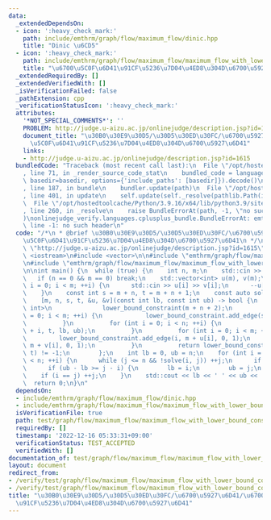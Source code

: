 ```yaml
---
data:
  _extendedDependsOn:
  - icon: ':heavy_check_mark:'
    path: include/emthrm/graph/flow/maximum_flow/dinic.hpp
    title: "Dinic \u6CD5"
  - icon: ':heavy_check_mark:'
    path: include/emthrm/graph/flow/maximum_flow/maximum_flow_with_lower_bound_constraint.hpp
    title: "\u6700\u5C0F\u6D41\u91CF\u5236\u7D04\u4ED8\u304D\u6700\u5927\u6D41"
  _extendedRequiredBy: []
  _extendedVerifiedWith: []
  _isVerificationFailed: false
  _pathExtension: cpp
  _verificationStatusIcon: ':heavy_check_mark:'
  attributes:
    '*NOT_SPECIAL_COMMENTS*': ''
    PROBLEM: http://judge.u-aizu.ac.jp/onlinejudge/description.jsp?id=1615
    document_title: "\u30B0\u30E9\u30D5/\u30D5\u30ED\u30FC/\u6700\u5927\u6D41/\u6700\
      \u5C0F\u6D41\u91CF\u5236\u7D04\u4ED8\u304D\u6700\u5927\u6D41"
    links:
    - http://judge.u-aizu.ac.jp/onlinejudge/description.jsp?id=1615
  bundledCode: "Traceback (most recent call last):\n  File \"/opt/hostedtoolcache/Python/3.9.16/x64/lib/python3.9/site-packages/onlinejudge_verify/documentation/build.py\"\
    , line 71, in _render_source_code_stat\n    bundled_code = language.bundle(stat.path,\
    \ basedir=basedir, options={'include_paths': [basedir]}).decode()\n  File \"/opt/hostedtoolcache/Python/3.9.16/x64/lib/python3.9/site-packages/onlinejudge_verify/languages/cplusplus.py\"\
    , line 187, in bundle\n    bundler.update(path)\n  File \"/opt/hostedtoolcache/Python/3.9.16/x64/lib/python3.9/site-packages/onlinejudge_verify/languages/cplusplus_bundle.py\"\
    , line 401, in update\n    self.update(self._resolve(pathlib.Path(included), included_from=path))\n\
    \  File \"/opt/hostedtoolcache/Python/3.9.16/x64/lib/python3.9/site-packages/onlinejudge_verify/languages/cplusplus_bundle.py\"\
    , line 260, in _resolve\n    raise BundleErrorAt(path, -1, \"no such header\"\
    )\nonlinejudge_verify.languages.cplusplus_bundle.BundleErrorAt: emthrm/graph/flow/maximum_flow/dinic.hpp:\
    \ line -1: no such header\n"
  code: "/*\n * @brief \u30B0\u30E9\u30D5/\u30D5\u30ED\u30FC/\u6700\u5927\u6D41/\u6700\
    \u5C0F\u6D41\u91CF\u5236\u7D04\u4ED8\u304D\u6700\u5927\u6D41\n */\n#define PROBLEM\
    \ \"http://judge.u-aizu.ac.jp/onlinejudge/description.jsp?id=1615\"\n\n#include\
    \ <iostream>\n#include <vector>\n\n#include \"emthrm/graph/flow/maximum_flow/dinic.hpp\"\
    \n#include \"emthrm/graph/flow/maximum_flow/maximum_flow_with_lower_bound_constraint.hpp\"\
    \n\nint main() {\n  while (true) {\n    int n, m;\n    std::cin >> n >> m;\n \
    \   if (n == 0 && m == 0) break;\n    std::vector<int> u(m), v(m);\n    for (int\
    \ i = 0; i < m; ++i) {\n      std::cin >> u[i] >> v[i];\n      --u[i]; --v[i];\n\
    \    }\n    const int s = m + n, t = m + n + 1;\n    const auto solve =\n    \
    \    [m, n, s, t, &u, &v](const int lb, const int ub) -> bool {\n          emthrm::MaximumFlowWithLowerBoundConstraint<emthrm::Dinic,\
    \ int>\n              lower_bound_constraint(m + n + 2);\n          for (int i\
    \ = 0; i < m; ++i) {\n            lower_bound_constraint.add_edge(s, i, 1, 1);\n\
    \          }\n          for (int i = 0; i < n; ++i) {\n            lower_bound_constraint.add_edge(m\
    \ + i, t, lb, ub);\n          }\n          for (int i = 0; i < m; ++i) {\n   \
    \         lower_bound_constraint.add_edge(i, m + u[i], 0, 1);\n            lower_bound_constraint.add_edge(i,\
    \ m + v[i], 0, 1);\n          }\n          return lower_bound_constraint.solve(s,\
    \ t) != -1;\n        };\n    int lb = 0, ub = n;\n    for (int i = 0, j = 1; i\
    \ < n; ++i) {\n      while (j <= n && !solve(i, j)) ++j;\n      if (j > n) break;\n\
    \      if (ub - lb >= j - i) {\n        lb = i;\n        ub = j;\n      }\n  \
    \    if (i == j) ++j;\n    }\n    std::cout << lb << ' ' << ub << '\\n';\n  }\n\
    \  return 0;\n}\n"
  dependsOn:
  - include/emthrm/graph/flow/maximum_flow/dinic.hpp
  - include/emthrm/graph/flow/maximum_flow/maximum_flow_with_lower_bound_constraint.hpp
  isVerificationFile: true
  path: test/graph/flow/maximum_flow/maximum_flow_with_lower_bound_constraint.test.cpp
  requiredBy: []
  timestamp: '2022-12-16 05:33:31+09:00'
  verificationStatus: TEST_ACCEPTED
  verifiedWith: []
documentation_of: test/graph/flow/maximum_flow/maximum_flow_with_lower_bound_constraint.test.cpp
layout: document
redirect_from:
- /verify/test/graph/flow/maximum_flow/maximum_flow_with_lower_bound_constraint.test.cpp
- /verify/test/graph/flow/maximum_flow/maximum_flow_with_lower_bound_constraint.test.cpp.html
title: "\u30B0\u30E9\u30D5/\u30D5\u30ED\u30FC/\u6700\u5927\u6D41/\u6700\u5C0F\u6D41\
  \u91CF\u5236\u7D04\u4ED8\u304D\u6700\u5927\u6D41"
---
```

